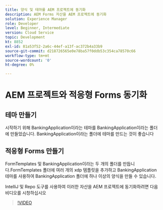 ```yaml
---
title: 양식 및 테마를 AEM 프로젝트에 동기화
description: AEM Forms 자산을 AEM 프로젝트에 동기화
solution: Experience Manager
role: Developer
level: Beginner, Intermediate
version: Cloud Service
topic: Development
kt: 8852
exl-id: 81a53f52-2a6c-44ef-a13f-ac372b4a33b9
source-git-commit: d218726565e0e78ba57f0ddb53c354ca78570c66
workflow-type: tm+mt
source-wordcount: '0'
ht-degree: 0%

---
```


# AEM 프로젝트와 적응형 Forms 동기화

## 테마 만들기

시작하기 위해 BankingApplication이라는 테마를 BankingApplication이라는 폴더에 만들었습니다. BankingApplication이라는 폴더에 테마를 만드는 것이 좋습니다

## 적응형 Forms 만들기

FormTemplates 및 BankingApplication이라는 두 개의 폴더를 만듭니다.FormTemplates 폴더에 여러 개의 xdp 템플릿을 추가하고 BankingApplication 테마를 사용하여 BankingApplication 폴더에 하나 이상의 양식을 만들 수 있습니다.

IntelliJ 및 Repo 도구를 사용하여 이러한 자산을 AEM 프로젝트에 동기화하려면 다음 비디오를 시청하십시오

>[!VIDEO](https://video.tv.adobe.com/v/336937?quality=12&learn=on)
